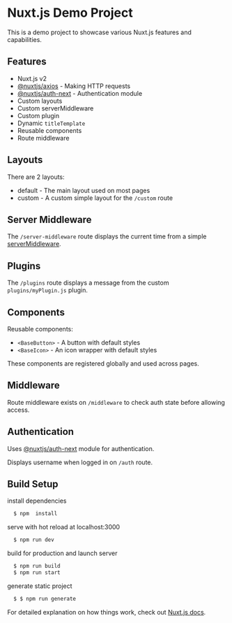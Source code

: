 
Nuxt.js Demo Project
====================

This is a demo project to showcase various Nuxt.js features and capabilities.

Features
--------

-   Nuxt.js v2
-   [@nuxtjs/axios](https://github.com/nuxt-community/axios-module) - Making HTTP requests
-   [@nuxtjs/auth-next](https://auth.nuxtjs.org/) - Authentication module
-   Custom layouts
-   Custom serverMiddleware
-   Custom plugin
-   Dynamic `titleTemplate`
-   Reusable components
-   Route middleware

Layouts
-------

There are 2 layouts:

-   default - The main layout used on most pages
-   custom - A custom simple layout for the `/custom` route

Server Middleware
-----------------

The `/server-middleware` route displays the current time from a simple [serverMiddleware](https://nuxtjs.org/docs/2.x/configuration-glossary/configuration-servermiddleware).

Plugins
-------

The `/plugins` route displays a message from the custom `plugins/myPlugin.js` plugin.

Components
----------

Reusable components:

-   `<BaseButton>` - A button with default styles
-   `<BaseIcon>` - An icon wrapper with default styles

These components are registered globally and used across pages.

Middleware
----------

Route middleware exists on `/middleware` to check auth state before allowing access.

Authentication
--------------

Uses [@nuxtjs/auth-next](https://auth.nuxtjs.org/) module for authentication.

Displays username when logged in on `/auth` route.

Build Setup
-----------
install dependencies
```bash
  $ npm  install
```
serve with hot reload at localhost:3000  
```bash
  $ npm run dev
```
build for production and launch server  
```bash
  $ npm run build 
  $ npm run start
```

generate static project
```bash
  $ $ npm run generate
```

For detailed explanation on how things work, check out [Nuxt.js docs](https://nuxtjs.org/).

